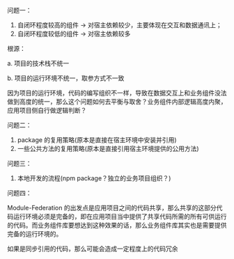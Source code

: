 问题一：

1. 自闭环程度较高的组件 -> 对宿主依赖较少，主要体现在交互和数据通讯上；
2. 自闭环程度较低的组件 -> 对宿主依赖较多 

根源：

a. 项目的技术栈不统一

b. 项目的运行环境不统一，取参方式不一致

因为项目的运行环境，代码的编写组织不一样，导致在数据交互上和业务组件没法做到高度的统一，那么这个问题如何去平衡与取舍？业务组件内部逻辑高度内聚，应用项目侧自行做逻辑判断？

问题二：

1. package 的复用策略(原本是直接在宿主环境中安装并引用)
2. 一些公共方法的复用策略(原本是直接引用宿主环境提供的公用方法)


问题三：

1. 本地开发的流程(npm package？独立的业务项目组织？)

问题四：

Module-Federation 的出发点是应用项目之间的代码共享，那么共享的这部分代码运行环境必须是完备的，即在应用项目当中提供了共享代码所需的所有可供运行的代码。而业务组件库要想达到这种效果的话，那么业务组件库其实也是需要提供完备的运行环境的。

如果是同步引用的代码，那么可能会造成一定程度上的代码冗余